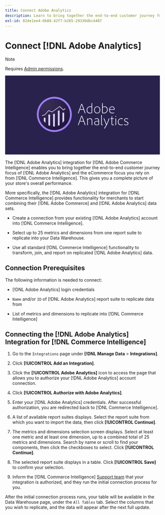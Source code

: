 ```yaml
---
title: Connect Adobe Analytics
description: Learn to bring together the end-to-end customer journey focus of [!DNL Adobe Analytics] and the eCommerce focus you rely on from [!DNL Commerce Intelligence].
exl-id: 824e1ee4-6b88-42f7-b265-29330dbc4407
---
```

# Connect [!DNL Adobe Analytics]

>[!NOTE]
>
>Requires [Admin permissions](../../../administrator/user-management/user-management.md).

![](../../../assets/adobe-analytic-slogo.png)

The [!DNL Adobe Analytics] integration for [!DNL Adobe Commerce Intelligence] enables you to bring together the end-to-end customer journey focus of [!DNL Adobe Analytics] and the eCommerce focus you rely on from [!DNL Commerce Intelligence]. This gives you a complete picture of your store's overall performance.

More specifically, the [!DNL Adobe Analytics] integration for [!DNL Commerce Intelligence] provides functionality for merchants to start combining their [!DNL Adobe Commerce] and [!DNL Adobe Analytics] data sets.

- Create a connection from your existing [!DNL Adobe Analytics] account into [!DNL Commerce Intelligence].

- Select up to 25 metrics and dimensions from one report suite to replicate into your Data Warehouse.

- Use all standard [!DNL Commerce Intelligence] functionality to transform, join, and report on replicated [!DNL Adobe Analytics] data.

## Connection Prerequisites

The following information is needed to connect:

- [!DNL Adobe Analytics] login credentials

- `Name` and/or `ID` of [!DNL Adobe Analytics] report suite to replicate data from

- List of metrics and dimensions to replicate into [!DNL Commerce Intelligence]

## Connecting the [!DNL Adobe Analytics] Integration for [!DNL Commerce Intelligence]

1. Go to the `Integrations` page under **[!DNL Manage Data** > **Integrations]**.

1. Click **[!UICONTROL Add an Integration]**.

1. Click the **[!UICONTROL Adobe Analytics]** icon to access the page that allows you to authorize your [!DNL Adobe Analytics] account connection.

1. Click **[!UICONTROL Authorize with Adobe Analytics]**.

1. Enter your [!DNL Adobe Analytics] credentials. After successful authorization, you are redirected back to [!DNL Commerce Intelligence].

1. A list of available report suites displays. Select the report suite from which you want to import the data, then click **[!UICONTROL Continue]**.

1. The metrics and dimensions selection screen displays. Select at least one metric and at least one dimension, up to a combined total of 25 metrics and dimensions. Search by name or scroll to find your components, then click the checkboxes to select. Click **[!UICONTROL Continue]**.

1. The selected report suite displays in a table. Click **[!UICONTROL Save]** to confirm your selection.

1. Inform the [!DNL Commerce Intelligence] [Support team](https://experienceleague.adobe.com/docs/commerce-knowledge-base/kb/troubleshooting/miscellaneous/mbi-service-policies.html?lang=en) that your integration is authorized, and they run the initial connection process for you.

After the initial connection process runs, your table will be available in the Data Warehouse page, under the `All Tables` tab. Select the columns that you wish to replicate, and the data will appear after the next full update.
